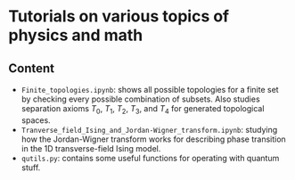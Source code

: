 # Tutorials on various topics of physics and math

## Content

-  `Finite_topologies.ipynb`: shows all possible topologies for a finite set by checking every possible combination of subsets. Also studies separation axioms $T_0$, $T_1$, $T_2$, $T_3$, and $T_4$ for generated topological spaces.
-  `Tranverse_field_Ising_and_Jordan-Wigner_transform.ipynb`: studying how the Jordan-Wigner transform works for describing phase transition in the 1D transverse-field Ising model.
- `qutils.py`: contains some useful functions for operating with quantum stuff.
